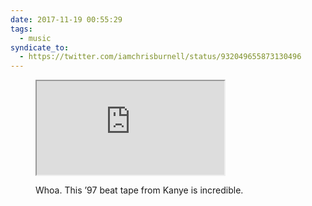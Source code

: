 ```yaml
---
date: 2017-11-19 00:55:29
tags:
  - music
syndicate_to:
  - https://twitter.com/iamchrisburnell/status/932049655873130496
---
```


<figure>
    <div class="media  media--youtube">
        <iframe src="https://www.youtube.com/embed/myrXQebr488" title="KanYe West 1997 Beat Tape (All 8 tracks)" webkitallowfullscreen mozallowfullscreen allowfullscreen></iframe>
    </div>
    <figcaption>
        <p>Whoa. This ’97 beat tape from Kanye is incredible.</p>
    </figcaption>
</figure>
